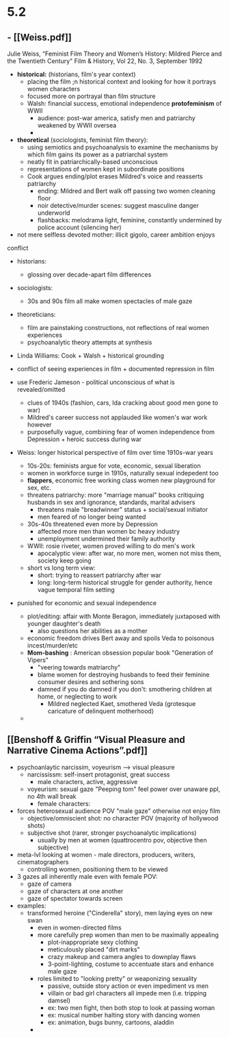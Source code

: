 # 5.2

## - [[Weiss.pdf]]
Julie Weiss, “Feminist Film Theory and Women’s History: Mildred Pierce and the Twentieth Century" Film & History, Vol 22, No. 3, September 1992

- **historical:** (historians, film's year context) 
	- placing the film ;n historical context and looking for how it portrays women characters
	- focused more on portrayal than film structure
	- Walsh: financial success, emotional independence **protofeminism** of WWII
		- audience: post-war america, satisfy men and patriarchy weakened by WWII oversea
		- 
- **theoretical** (sociologists, feminist film theory):
	- using semiotics and psychoanalysis to examine the mechanisms by which film gains its power as a patriarchal system
	- neatly fit in patriarchically-based unconscious
	- representations of women kept in subordinate positions
	- Cook argues ending/plot erases Mildred's voice and reasserts patriarchy 
		- ending: Mildred and Bert walk off passing two women cleaning floor
		- noir detective/murder scenes: suggest masculine danger underworld
		- flashbacks: melodrama light, feminine, constantly undermined by police account (silencing her)
- not mere selfless devoted mother: illicit gigolo, career ambition enjoys

conflict
- historians: 
	- glossing over decade-apart film differences
- sociologists: 
	- 30s and 90s film all make women spectacles of male gaze
- theoreticians:
	- film are painstaking constructions, not reflections of real women experiences
	- psychoanalytic theory
attempts at synthesis
- Linda Williams: Cook + Walsh + historical grounding
- conflict of seeing experiences in film + documented repression in film
- use Frederic Jameson - political unconscious of what is revealed/omitted
	- clues of 1940s (fashion, cars, Ida cracking about good men gone to war)
	- Mildred's career success not applauded like women's war work however
	- purposefully vague, combining fear of women independence from Depression + heroic success during war
- Weiss: longer historical perspective of film over time 1910s-war years
	- 10s-20s: feminists argue for vote, economic, sexual liberation
	- women in workforce surge in 1910s, naturally sexual indepedent too
	- **flappers**, economic free working class women new playground for sex, etc.
	- threatens patriarchy: more "marriage manual" books critiquing husbands in sex and ignorance, standards, marital advisers
		- threatens male "breadwinner" status + social/sexual initiator
		- men feared of no longer being wanted
	- 30s-40s threatened even more by Depression 
		- affected more men than women bc heavy industry
		- unemployment undermined their family authority
	- WWII:  rosie riveter, women proved willing to do men's work
		- apocalyptic view: after war, no more men, women not miss them, society keep going
	- short vs long term view:
		- short: trying to reassert patriarchy after war
		- long: long-term historical struggle for gender authority, hence vague temporal film setting

- punished for economic and sexual independence
	- plot/editing: affair with Monte Beragon, immediately juxtaposed with younger daughter's death
		- also questions her abilities as a mother
	- economic freedom drives Bert away and spoils Veda to poisonous incest/murder/etc
	- **Mom-bashing** : American obsession popular book "Generation of Vipers"
		- "veering towards matriarchy"
		- blame women for destroying husbands to feed their feminine consumer desires and sothering sons
		- damned if you do damned if you don't: smothering children at home, or neglecting to work
			- Mildred neglected Kaet, smothered Veda (grotesque caricature of delinquent motherhood)
	- 

## [[Benshoff & Griffin “Visual Pleasure and Narrative Cinema Actions”.pdf]]
- psychoanlaytic narcissim, voyeurism --> visual pleasure
	- narcississm: self-insert protagonist, great success 
		- male characters, active, aggressive
	- voyeurism: sexual gaze "Peeping tom" feel power over unaware ppl, no 4th wall break
		- female characters: 
- forces heterosexual audience POV "male gaze" otherwise not enjoy film
	- objective/omniscient shot: no character POV (majority of hollywood shots)
	- subjective shot (rarer, stronger psychoanalytic implications)
		- usually by men at women (quattrocentro pov, objective then subjective)
- meta-lvl looking at women - male directors, producers, writers, cinematographers
	- controlling women, positioning them to be viewed
- 3 gazes all inherently male even with female POV:
	- gaze of camera
	- gaze of characters at one another
	- gaze of spectator towards screen
- examples:
	- transformed heroine ("Cinderella" story), men laying eyes on new swan
		- even in women-directed films
		- more carefully prep women than men to be maximally appealing
			- plot-inappropriate sexy clothing
			- meticulously placed "dirt marks"
			- crazy makeup and camera angles to downplay flaws
			- 3-point-lighting, costume to accentuate stars and enhance male gaze
		- roles limited to "looking pretty" or weaponizing sexuality
			- passive, outside story action or even impediment vs men 
			- villain or bad girl characters all impede men (i.e. tripping damsel)
			- ex: two men fight, then both stop to look at passing woman
			- ex: musical number halting story with dancing women
			- ex: animation, bugs bunny, cartoons, aladdin 
		- 